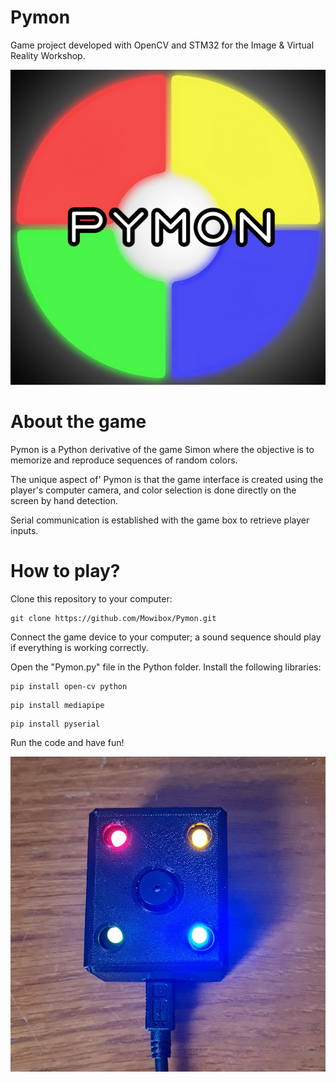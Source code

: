 # Pymon
Game project developed with OpenCV and STM32 for the Image & Virtual Reality Workshop.

![Pymon Logo](/img/Pymonlogo.png)

# About the game
Pymon is a Python derivative of the game Simon where the objective is to memorize and reproduce sequences of random colors.

The unique aspect of' Pymon is that the game interface is created using the player's computer camera, and color selection is done directly on the screen by hand detection.

Serial communication is established with the game box to retrieve player inputs.

# How to play? 
Clone this repository to your computer:
```
git clone https://github.com/Mowibox/Pymon.git
```
Connect the game device to your computer; a sound sequence should play if everything is working correctly.

Open the "Pymon.py" file in the Python folder. Install the following libraries:
```
pip install open-cv python
```
```
pip install mediapipe
```
```
pip install pyserial
```
Run the code and have fun!

![Pymon Game Box](/img/Pymonbox.jpg)